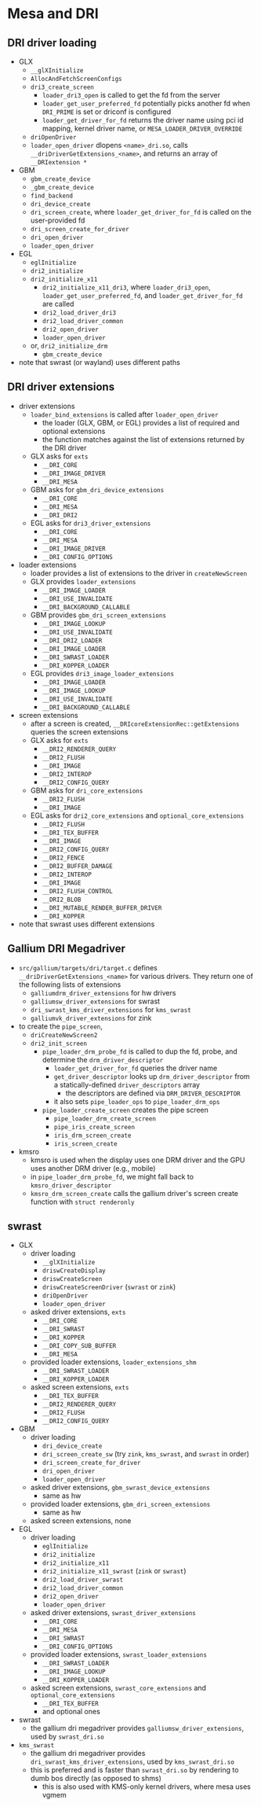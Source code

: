 Mesa and DRI
============

## DRI driver loading

- GLX
  - `__glXInitialize`
  - `AllocAndFetchScreenConfigs`
  - `dri3_create_screen`
    - `loader_dri3_open` is called to get the fd from the server
    - `loader_get_user_preferred_fd` potentially picks another fd when
      `DRI_PRIME` is set or driconf is configured
    - `loader_get_driver_for_fd` returns the driver name using pci id mapping,
      kernel driver name, or `MESA_LOADER_DRIVER_OVERRIDE`
  - `driOpenDriver`
  - `loader_open_driver` dlopens `<name>_dri.so`, calls
    `__driDriverGetExtensions_<name>`, and returns an array of
    `__DRIextension *`
- GBM
  - `gbm_create_device`
  - `_gbm_create_device`
  - `find_backend`
  - `dri_device_create`
  - `dri_screen_create`, where `loader_get_driver_for_fd` is called on the
    user-provided fd
  - `dri_screen_create_for_driver`
  - `dri_open_driver`
  - `loader_open_driver`
- EGL
  - `eglInitialize`
  - `dri2_initialize`
  - `dri2_initialize_x11`
    - `dri2_initialize_x11_dri3`, where `loader_dri3_open`,
      `loader_get_user_preferred_fd`, and `loader_get_driver_for_fd` are
      called
    - `dri2_load_driver_dri3`
    - `dri2_load_driver_common`
    - `dri2_open_driver`
    - `loader_open_driver`
  - or, `dri2_initialize_drm`
    - `gbm_create_device`
- note that swrast (or wayland) uses different paths

## DRI driver extensions

- driver extensions
  - `loader_bind_extensions` is called after `loader_open_driver`
    - the loader (GLX, GBM, or EGL) provides a list of required and optional
      extensions
    - the function matches against the list of extensions returned by the DRI
      driver
  - GLX asks for `exts`
    - `__DRI_CORE`
    - `__DRI_IMAGE_DRIVER`
    - `__DRI_MESA`
  - GBM asks for `gbm_dri_device_extensions`
    - `__DRI_CORE`
    - `__DRI_MESA`
    - `__DRI_DRI2`
  - EGL asks for `dri3_driver_extensions`
    - `__DRI_CORE`
    - `__DRI_MESA`
    - `__DRI_IMAGE_DRIVER`
    - `__DRI_CONFIG_OPTIONS`
- loader extensions
  - loader provides a list of extensions to the driver in `createNewScreen`
  - GLX provides `loader_extensions`
    - `__DRI_IMAGE_LOADER`
    - `__DRI_USE_INVALIDATE`
    - `__DRI_BACKGROUND_CALLABLE`
  - GBM provides `gbm_dri_screen_extensions`
    - `__DRI_IMAGE_LOOKUP`
    - `__DRI_USE_INVALIDATE`
    - `__DRI_DRI2_LOADER`
    - `__DRI_IMAGE_LOADER`
    - `__DRI_SWRAST_LOADER`
    - `__DRI_KOPPER_LOADER`
  - EGL provides `dri3_image_loader_extensions`
    - `__DRI_IMAGE_LOADER`
    - `__DRI_IMAGE_LOOKUP`
    - `__DRI_USE_INVALIDATE`
    - `__DRI_BACKGROUND_CALLABLE`
- screen extensions
  - after a screen is created, `__DRIcoreExtensionRec::getExtensions` queries
    the screen extensions
  - GLX asks for `exts`
    - `__DRI2_RENDERER_QUERY`
    - `__DRI2_FLUSH`
    - `__DRI_IMAGE`
    - `__DRI2_INTEROP`
    - `__DRI2_CONFIG_QUERY`
  - GBM asks for `dri_core_extensions`
    - `__DRI2_FLUSH`
    - `__DRI_IMAGE`
  - EGL asks for `dri2_core_extensions` and `optional_core_extensions`
    - `__DRI2_FLUSH`
    - `__DRI_TEX_BUFFER`
    - `__DRI_IMAGE`
    - `__DRI2_CONFIG_QUERY`
    - `__DRI2_FENCE`
    - `__DRI2_BUFFER_DAMAGE`
    - `__DRI2_INTEROP`
    - `__DRI_IMAGE`
    - `__DRI2_FLUSH_CONTROL`
    - `__DRI2_BLOB`
    - `__DRI_MUTABLE_RENDER_BUFFER_DRIVER`
    - `__DRI_KOPPER`
- note that swrast uses different extensions

## Gallium DRI Megadriver

- `src/gallium/targets/dri/target.c` defines `__driDriverGetExtensions_<name>`
  for various drivers.  They return one of the following lists of extensions
  - `galliumdrm_driver_extensions` for hw drivers
  - `galliumsw_driver_extensions` for swrast
  - `dri_swrast_kms_driver_extensions` for `kms_swrast`
  - `galliumvk_driver_extensions` for zink
- to create the `pipe_screen`,
  - `driCreateNewScreen2`
  - `dri2_init_screen`
    - `pipe_loader_drm_probe_fd` is called to dup the fd, probe, and determine
      the `drm_driver_descriptor`
      - `loader_get_driver_for_fd` queries the driver name
      - `get_driver_descriptor` looks up `drm_driver_descriptor` from a
        statically-defined `driver_descriptors` array
        - the descriptors are defined via `DRM_DRIVER_DESCRIPTOR` 
      - it also sets `pipe_loader_ops` to `pipe_loader_drm_ops`
    - `pipe_loader_create_screen` creates the pipe screen
      - `pipe_loader_drm_create_screen`
      - `pipe_iris_create_screen`
      - `iris_drm_screen_create`
      - `iris_screen_create`
- kmsro
  - kmsro is used when the display uses one DRM driver and the GPU uses
    another DRM driver (e.g., mobile)
  - in `pipe_loader_drm_probe_fd`, we might fall back to
    `kmsro_driver_descriptor`
  - `kmsro_drm_screen_create` calls the gallium driver's screen create
    function with `struct renderonly`

## swrast

- GLX
  - driver loading
    - `__glXInitialize`
    - `driswCreateDisplay`
    - `driswCreateScreen`
    - `driswCreateScreenDriver` (`swrast` or `zink`)
    - `driOpenDriver`
    - `loader_open_driver`
  - asked driver extensions, `exts`
    - `__DRI_CORE`
    - `__DRI_SWRAST`
    - `__DRI_KOPPER`
    - `__DRI_COPY_SUB_BUFFER`
    - `__DRI_MESA`
  - provided loader extensions, `loader_extensions_shm`
    - `__DRI_SWRAST_LOADER`
    - `__DRI_KOPPER_LOADER`
  - asked screen extensions, `exts`
    - `__DRI_TEX_BUFFER`
    - `__DRI2_RENDERER_QUERY`
    - `__DRI2_FLUSH`
    - `__DRI2_CONFIG_QUERY`
- GBM
  - driver loading
    - `dri_device_create`
    - `dri_screen_create_sw` (try `zink`, `kms_swrast`, and `swrast` in order)
    - `dri_screen_create_for_driver`
    - `dri_open_driver`
    - `loader_open_driver`
  - asked driver extensions, `gbm_swrast_device_extensions`
    - same as hw
  - provided loader extensions, `gbm_dri_screen_extensions`
    - same as hw
  - asked screen extensions, none
- EGL
  - driver loading
    - `eglInitialize`
    - `dri2_initialize`
    - `dri2_initialize_x11`
    - `dri2_initialize_x11_swrast` (`zink` or `swrast`)
    - `dri2_load_driver_swrast`
    - `dri2_load_driver_common`
    - `dri2_open_driver`
    - `loader_open_driver`
  - asked driver extensions, `swrast_driver_extensions`
    - `__DRI_CORE`
    - `__DRI_MESA`
    - `__DRI_SWRAST`
    - `__DRI_CONFIG_OPTIONS`
  - provided loader extensions, `swrast_loader_extensions`
    - `__DRI_SWRAST_LOADER`
    - `__DRI_IMAGE_LOOKUP`
    - `__DRI_KOPPER_LOADER`
  - asked screen extensions, `swrast_core_extensions` and
    `optional_core_extensions`
    - `__DRI_TEX_BUFFER`
    - and optional ones
- swrast
  - the gallium dri megadriver provides `galliumsw_driver_extensions`, used by
    `swrast_dri.so`
- `kms_swrast`
  - the gallium dri megadriver provides  `dri_swrast_kms_driver_extensions`,
    used by `kms_swrast_dri.so`
  - this is preferred and is faster than `swrast_dri.so` by rendering to dumb
    bos directly (as opposed to shms)
    - this is also used with KMS-only kernel drivers, where mesa uses vgmem
